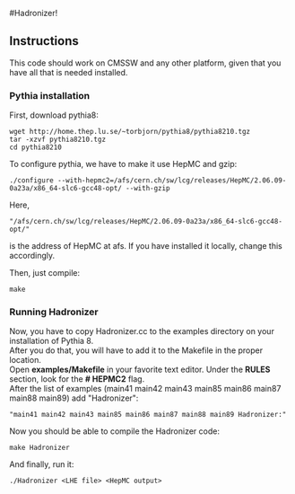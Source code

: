 #Hadronizer!

## Instructions

This code should work on CMSSW and any other platform, given that you have all that is needed installed.

### Pythia installation

First, download pythia8:
```
wget http://home.thep.lu.se/~torbjorn/pythia8/pythia8210.tgz   
tar -xzvf pythia8210.tgz   
cd pythia8210
```
To configure pythia, we have to make it use HepMC and gzip:   
```
./configure --with-hepmc2=/afs/cern.ch/sw/lcg/releases/HepMC/2.06.09-0a23a/x86_64-slc6-gcc48-opt/ --with-gzip
```

Here,   
```
"/afs/cern.ch/sw/lcg/releases/HepMC/2.06.09-0a23a/x86_64-slc6-gcc48-opt/"
```
is the address of HepMC at afs. If you have installed it locally, change this accordingly.

Then, just compile:   
```
make
```
### Running Hadronizer

Now, you have to copy Hadronizer.cc to the examples directory on your installation of Pythia 8.   
After you do that, you will have to add it to the Makefile in the proper location.   
Open **examples/Makefile** in your favorite text editor. Under the **RULES** section, look for the **# HEPMC2** flag.   
After the list of examples (main41 main42 main43 main85 main86 main87 main88 main89) add "Hadronizer":   
```
"main41 main42 main43 main85 main86 main87 main88 main89 Hadronizer:" 
```
Now you should be able to compile the Hadronizer code:   
```
make Hadronizer
```
And finally, run it:   
```
./Hadronizer <LHE file> <HepMC output>
```

